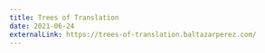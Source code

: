 ```yaml
---
title: Trees of Translation
date: 2021-06-24
externalLink: https://trees-of-translation.baltazarperez.com/
---
```

